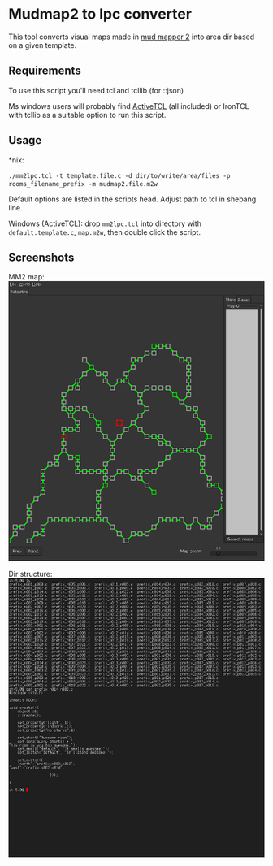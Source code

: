 Mudmap2 to lpc converter
========================

This tool converts visual maps made in
 [mud mapper 2](https://github.com/Neop/mudmap2)
into area dir based on a given template.

Requirements
------------

To use this script you'll need tcl and tcllib (for ::json)

Ms windows users will probably find
 [ActiveTCL](https://www.activestate.com/products/tcl/)
(all included) or IronTCL with tcllib as a suitable option to run this script.

Usage
-----

*nix:

    ./mm2lpc.tcl -t template.file.c -d dir/to/write/area/files -p rooms_filename_prefix -m mudmap2.file.m2w

Default options are listed in the scripts head. Adjust path to tcl in
shebang line.

Windows (ActiveTCL): drop ``mm2lpc.tcl`` into directory with
``default.template.c``, ``map.m2w``, then double click the script.

Screenshots
-----------

MM2 map:
![Mudmap2](mm.png)

Dir structure:
![LPCareadir](lpc.png)
